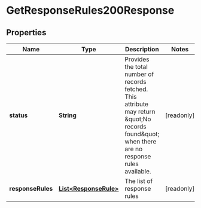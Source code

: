 

# GetResponseRules200Response


## Properties

| Name | Type | Description | Notes |
|------------ | ------------- | ------------- | -------------|
|**status** | **String** | Provides the total number of records fetched. This attribute may return \&quot;No records found\&quot; when there are no response rules available. |  [readonly] |
|**responseRules** | [**List&lt;ResponseRule&gt;**](ResponseRule.md) | The list of response rules |  [readonly] |




